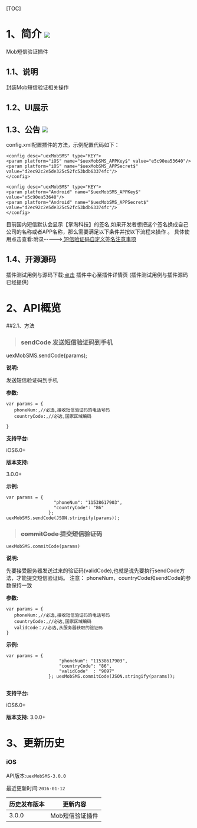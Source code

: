 [TOC]
# 1、简介 [![](http://appcan-download.oss-cn-beijing.aliyuncs.com/%E5%85%AC%E6%B5%8B%2Fgf.png)]()
Mob短信验证插件
## 1.1、说明
封装Mob短信验证相关操作
## 1.2、UI展示

## 1.3、公告 [![](http://appcan-download.oss-cn-beijing.aliyuncs.com/%E5%85%AC%E6%B5%8B%2Fnew.gif)]() 
config.xml配置插件的方法，示例配置代码如下：

```
<config desc="uexMobSMS" type="KEY">
<param platform="iOS" name="$uexMobSMS_APPKey$" value="e5c90ea53640"/>
<param platform="iOS" name="$uexMobSMS_APPSecret$" value="d2ec92c2e5de325c52fc53bdb63374fc"/>
</config>

<config desc="uexMobSMS" type="KEY">
<param platform="Android" name="$uexMobSMS_APPKey$" value="e5c90ea53640"/>
<param platform="Android" name="$uexMobSMS_APPSecret$" value="d2ec92c2e5de325c52fc53bdb63374fc"/>
</config>
```

目前国内短信默认会显示【掌淘科技】的签名,如果开发者想把这个签名换成自己公司的名称或者APP名称，那么需要满足以下条件并按以下流程来操作
。 具体使用点击查看:附录----->[ 短信验证码自定义签名注意事项](http://bbs.mob.com/thread-16106-1-1.html)
    
## 1.4、开源源码
插件测试用例与源码下载:[点击](http://plugin.appcan.cn/details.html?id=188_index) 插件中心至插件详情页 (插件测试用例与插件源码已经提供)

# 2、API概览
##2.1、方法

> ### sendCode 发送短信验证码到手机

uexMobSMS.sendCode(params);
     

                
                

**说明:**

发送短信验证码到手机

                
**参数:**

 ```
var params = {
    phoneNum:,//必选,接收短信验证码的电话号码
    countryCode:,//必选,国家区域编码
   
}
 ```

**支持平台:**
				
iOS6.0+	

**版本支持:**

3.0.0+

**示例:**

```
var params = {
                  "phoneNum": "11538617903",
                  "countryCode": "86"
                };
uexMobSMS.sendCode(JSON.stringify(params));
```

> ### ~~commitCode 提交短信验证码~~		

`uexMobSMS.commitCode(params)`	

**说明:**

先要接受服务器发送过来的验证码(validCode),也就是说先要执行sendCode方法，才能提交短信验证码。
注意：
phoneNum，countryCode和sendCode的参数保持一致		


**参数:**

 ```
var params = {
    phoneNum:,//必选,接收短信验证码的电话号码
    countryCode:,//必选,国家区域编码
    validCode：//必选,从服务器获取的验证码
}
 ```

 
**示例:**

```
var params = {
                    "phoneNum": "11538617903",
                    "countryCode": "86",
                    "validCode"  : "9097"
                }; uexMobSMS.commitCode(JSON.stringify(params));
                
```

**支持平台:**
				
iOS6.0+	

**版本支持:**
3.0.0+	



# 3、更新历史

### iOS

API版本:`uexMobSMS-3.0.0`

最近更新时间:`2016-01-12`

| 历史发布版本 | 更新内容 |
| ----- | ----- |
| 3.0.0 | Mob短信验证插件 |



